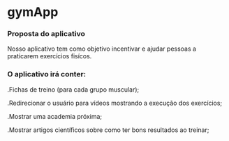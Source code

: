 # gymApp

### Proposta do aplicativo

<p>Nosso aplicativo tem como objetivo incentivar e ajudar pessoas a praticarem exercícios fisícos.</p>

### O aplicativo irá conter:

<p>.Fichas de treino (para cada grupo muscular);</p>
<p>.Redirecionar o usuário para vídeos mostrando a execução dos exercícios;</p>
<p>.Mostrar uma academia próxima;</p>
<p>.Mostrar artigos científicos sobre como ter bons resultados ao treinar;</p>
